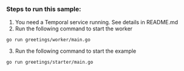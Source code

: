 ### Steps to run this sample:
1) You need a Temporal service running. See details in README.md
2) Run the following command to start the worker
```
go run greetings/worker/main.go
```
3) Run the following command to start the example
```
go run greetings/starter/main.go
```
